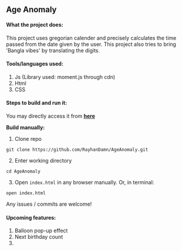   ## **Age Anomaly**

#### What the project does:
This project uses gregorian calender and precisely calculates the time passed from the date given by the user. This project also tries to bring 'Bangla vibes' by translating the digits.

#### Tools/languages used:
1. Js (Library used: moment.js through cdn)
2. Html
3. CSS

#### Steps to build and run it:

You may directly access it from **[here](https://age-anomaly.vercel.app/)** 

**Build manually:**

1. Clone repo
```
git clone https://github.com/RayhanDamn/AgeAnomaly.git
```
2. Enter working directory
```
cd AgeAnomaly
```
3. Open `index.html` in any browser manually. Or, in terminal:
```
open index.html
```

Any issues / commits are welcome!

#### Upcoming features:
1. Balloon pop-up effect
2. Next birthday count
3. 
